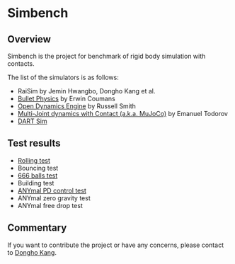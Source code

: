 # Simbench 

## Overview 

Simbench is the project for benchmark of rigid body simulation with contacts.

The list of the simulators is as follows:

- RaiSim by Jemin Hwangbo, Dongho Kang et al.
- [Bullet Physics](http://bulletphysics.org/)  by Erwin Coumans
- [Open Dynamics Engine](http://www.ode.org/) by Russell Smith
- [Multi-Joint dynamics with Contact (a.k.a. MuJoCo)](http://mujoco.org/) by Emanuel Todorov
- [DART Sim](https://dartsim.github.io/)

## Test results

- [Rolling test](rolling/rolling.html)
- Bouncing test
- [666 balls test](666/666.html)
- Building test
- [ANYmal PD control test](anymal/anymal.html)
- ANYmal zero gravity test
- ANYmal free drop test

## Commentary 

If you want to contribute the project or have any concerns, please contact to [Dongho Kang](mailto:kangd@ethz.ch).
